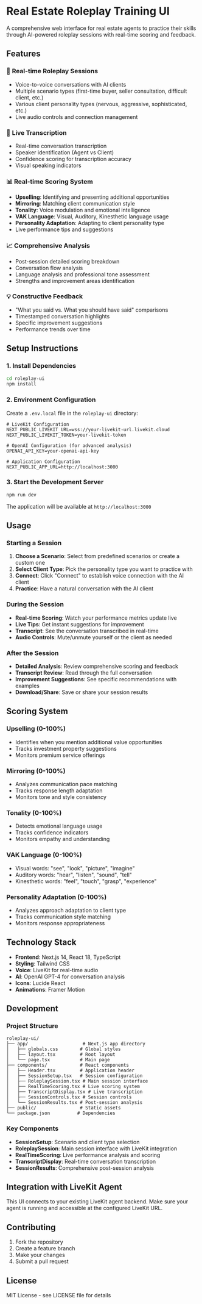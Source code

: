 # Real Estate Roleplay Training UI

A comprehensive web interface for real estate agents to practice their skills through AI-powered roleplay sessions with real-time scoring and feedback.

## Features

### 🎯 **Real-time Roleplay Sessions**
- Voice-to-voice conversations with AI clients
- Multiple scenario types (first-time buyer, seller consultation, difficult client, etc.)
- Various client personality types (nervous, aggressive, sophisticated, etc.)
- Live audio controls and connection management

### 📝 **Live Transcription**
- Real-time conversation transcription
- Speaker identification (Agent vs Client)
- Confidence scoring for transcription accuracy
- Visual speaking indicators

### 📊 **Real-time Scoring System**
- **Upselling**: Identifying and presenting additional opportunities
- **Mirroring**: Matching client communication style
- **Tonality**: Voice modulation and emotional intelligence
- **VAK Language**: Visual, Auditory, Kinesthetic language usage
- **Personality Adaptation**: Adapting to client personality type
- Live performance tips and suggestions

### 📈 **Comprehensive Analysis**
- Post-session detailed scoring breakdown
- Conversation flow analysis
- Language analysis and professional tone assessment
- Strengths and improvement areas identification

### 💡 **Constructive Feedback**
- "What you said vs. What you should have said" comparisons
- Timestamped conversation highlights
- Specific improvement suggestions
- Performance trends over time

## Setup Instructions

### 1. Install Dependencies

```bash
cd roleplay-ui
npm install
```

### 2. Environment Configuration

Create a `.env.local` file in the `roleplay-ui` directory:

```env
# LiveKit Configuration
NEXT_PUBLIC_LIVEKIT_URL=wss://your-livekit-url.livekit.cloud
NEXT_PUBLIC_LIVEKIT_TOKEN=your-livekit-token

# OpenAI Configuration (for advanced analysis)
OPENAI_API_KEY=your-openai-api-key

# Application Configuration
NEXT_PUBLIC_APP_URL=http://localhost:3000
```

### 3. Start the Development Server

```bash
npm run dev
```

The application will be available at `http://localhost:3000`

## Usage

### Starting a Session

1. **Choose a Scenario**: Select from predefined scenarios or create a custom one
2. **Select Client Type**: Pick the personality type you want to practice with
3. **Connect**: Click "Connect" to establish voice connection with the AI client
4. **Practice**: Have a natural conversation with the AI client

### During the Session

- **Real-time Scoring**: Watch your performance metrics update live
- **Live Tips**: Get instant suggestions for improvement
- **Transcript**: See the conversation transcribed in real-time
- **Audio Controls**: Mute/unmute yourself or the client as needed

### After the Session

- **Detailed Analysis**: Review comprehensive scoring and feedback
- **Transcript Review**: Read through the full conversation
- **Improvement Suggestions**: See specific recommendations with examples
- **Download/Share**: Save or share your session results

## Scoring System

### Upselling (0-100%)
- Identifies when you mention additional value opportunities
- Tracks investment property suggestions
- Monitors premium service offerings

### Mirroring (0-100%)
- Analyzes communication pace matching
- Tracks response length adaptation
- Monitors tone and style consistency

### Tonality (0-100%)
- Detects emotional language usage
- Tracks confidence indicators
- Monitors empathy and understanding

### VAK Language (0-100%)
- Visual words: "see", "look", "picture", "imagine"
- Auditory words: "hear", "listen", "sound", "tell"
- Kinesthetic words: "feel", "touch", "grasp", "experience"

### Personality Adaptation (0-100%)
- Analyzes approach adaptation to client type
- Tracks communication style matching
- Monitors response appropriateness

## Technology Stack

- **Frontend**: Next.js 14, React 18, TypeScript
- **Styling**: Tailwind CSS
- **Voice**: LiveKit for real-time audio
- **AI**: OpenAI GPT-4 for conversation analysis
- **Icons**: Lucide React
- **Animations**: Framer Motion

## Development

### Project Structure

```
roleplay-ui/
├── app/                    # Next.js app directory
│   ├── globals.css        # Global styles
│   ├── layout.tsx         # Root layout
│   └── page.tsx           # Main page
├── components/            # React components
│   ├── Header.tsx         # Application header
│   ├── SessionSetup.tsx   # Session configuration
│   ├── RoleplaySession.tsx # Main session interface
│   ├── RealTimeScoring.tsx # Live scoring system
│   ├── TranscriptDisplay.tsx # Live transcription
│   ├── SessionControls.tsx # Session controls
│   └── SessionResults.tsx # Post-session analysis
├── public/                # Static assets
└── package.json          # Dependencies
```

### Key Components

- **SessionSetup**: Scenario and client type selection
- **RoleplaySession**: Main session interface with LiveKit integration
- **RealTimeScoring**: Live performance analysis and scoring
- **TranscriptDisplay**: Real-time conversation transcription
- **SessionResults**: Comprehensive post-session analysis

## Integration with LiveKit Agent

This UI connects to your existing LiveKit agent backend. Make sure your agent is running and accessible at the configured LiveKit URL.

## Contributing

1. Fork the repository
2. Create a feature branch
3. Make your changes
4. Submit a pull request

## License

MIT License - see LICENSE file for details
